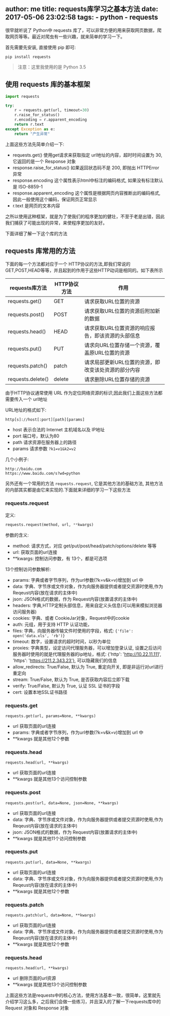 author: me
title: requests库学习之基本方法
date: 2017-05-06 23:02:58
tags:
    - python
    - requests
---


很早就听说了 Python中 requests 库了，可以非常方便的用来获取网页数据，爬取网页等等。最近对爬虫有一些兴趣，就来简单的学习一下。

首先需要先安装, 直接使用 pip 即可:

```
pip install requests
```

> 注意：这里我使用的是 Python 3.5

## 使用 requests 库的基本框架

```python
import requests

try:
    r = requests.get(url, timeout=30)
    r.raise_for_status()    
    r.encoding = r.apparent_encoding    
    return r.text
except Exception as e:
    return "产生异常"
```

上面这些方法先简单介绍一下:

- requests.get() 使用get请求来获取指定 url地址的内容，超时时间设置为 30, 它返回的是一个 Response 对象
- response.raise_for_status()  如果返回状态码不是 200, 即抛出 HTTPError 异常
- response.encoding         这个属性表示html中标注的编码格式, 如果没有标注默认是 ISO-8859-1
- response.apparent_encoding    这个属性是根据网页内容推断出的编码格式, 因此一般使用这个编码，保证网页正常显示
- r.text 是网页的文本内容

之所以使用这种框架，就是为了使我们的程序更加的健壮，不至于老是出错，因此我们捕获了可能出现的异常，来使程序更加的友好。

下面详细了解一下这个库的方法

## requests 库常用的方法

下面的每一个方法都对应于一个 HTTP协议的方法,即我们常说的 GET,POST,HEAD等等，并且起到的作用于这些HTTP动词是相同的。如下表所示

|requests库方法|HTTP协议方法|作用|
|---|---|---|
|requests.get()|GET|请求获取URL位置的资源|
|requests.post()|POST|请求获取URL位置的资源后附加新的数据|
|requests.head()|HEAD|请求获取URL位置资源的响应报告，即该资源的头部信息|
|requests.put()|PUT|请求向URL位置存储一个资源，覆盖原URL位置的资源|
|requests.patch()|patch|请求局部更新URL位置的资源，即改变该处资源的部分内容|
|requests.delete()|delete|请求删除URL位置存储的资源|


由于HTTP协议通常使用 URL 作为定位网络资源的标识,因此我们上面这些方法都需要传入一个 url地址

URL地址的格式如下:

```
http[s]://host[:port][path][params]
```

- host 表示合法的 Internet 主机域名以及 IP地址
- port 端口号，默认为80
- path 请求资源在服务器上的路径
- params  请求参数 `?k1=v1&k2=v2`

几个小例子:

```
http://baidu.com
https://www.baidu.com/s?wd=python
```

另外还有一个常用的方法 `requests.request`, 它是其他方法的基础方法, 其他方法的内部其实都是由它来实现的.下面就来详细的学习一下这些方法

### requests.request

定义:

```python
requests.request(method, url, **kwargs)
```

参数的含义:

- method: 请求方式，对应 get/put/post/head/patch/options/delete 等等
- url:  获取页面的url连接
- \*\*kwargs: 控制访问参数，有 13个，都是可选项

13个控制访问参数解析:

- params: 字典或者字节序列，作为url参数(?k=v&k=v)增加到 url 中
- data: 字典、字节序或文件对象，作为向服务器提供或者提交资源时使用,作为Reqeust内容(放在请求的主体中)
- json: JSON格式的数据，作为 Request内容(放置请求的主体中)
- headers: 字典,HTTP定制头部信息，用来自定义头信息(可以用来模拟浏览器访问服务器)
- cookies: 字典、或者 CookieJar对象，Request中的cookie
- auth: 元组，用于支持 HTTP 认证功能，
- files: 字典，向服务器传输文件时使用的字段，格式: `{'file': open('data.xls', 'rb')}`
- timeout: 数字，设置请求的超时时间，以秒为单位
- proxies: 字典类型，设定访问代理服务器，可以增加登录认证, 设置之后访问服务器时使用的就是代理服务器的ip地址，格式: {'http': 'http://10.22.11.111', 'https': 'https://211.2.343.23'}, 可以隐藏我们的信息
- allow_redirects: True/False, 默认为 True, 重定向开关, 即是非运行对url进行重定向
- stream: True/False, 默认为 True, 是否获取内容后立即下载
- verify: True/False, 默认为 True, 认证 SSL 证书的字段
- cert: 设置本地SSL证书路径

### requests.get

```
requests.get(url, params=None, **kwargs)
```

- url 获取页面的url连接
- params: 字典或者字节序列，作为url参数(?k=v&k=v)增加到 url 中
- \*\*kwargs 就是其他12个参数

### requests.head

```
requests.head(url, **kwargs)
```

- url 获取页面的url连接
- \*\*kwargs 就是其他13个访问控制参数

### requests.post

```
requests.post(url, data=None, json=None, **kwargs)
```

- url 获取页面的url连接
- data: 字典、字节序或文件对象，作为向服务器提供或者提交资源时使用,作为Reqeust内容(放在请求的主体中)
- json: JSON格式的数据，作为 Request内容(放置请求的主体中)
-  \*\*kwargs 就是其他11个访问控制参数


### requests.put

```
requests.put(url, data=None, **kwargs)
```

- url 获取页面的url连接
- data: 字典、字节序或文件对象，作为向服务器提供或者提交资源时使用,作为Reqeust内容(放在请求的主体中)
- \*\*kwargs 就是其他12个参数

### requests.patch

```
requests.patch(url, data=None, **kwargs)
```

- url 获取页面的url连接
- data: 字典、字节序或文件对象，作为向服务器提供或者提交资源时使用,作为Reqeust内容(放在请求的主体中)
- \*\*kwargs 就是其他12个参数


### requests.head

```
requests.head(url, **kwargs)
```

- url 删除页面的url资源
- \*\*kwargs 就是其他13个访问控制参数


上面这些方法是requests中的核心方法，使用方法基本一致，很简单，这里就先介绍学习这么多，之后我们会做一些练习，并且深入的了解一下requests库中的 Request 对象和 Response 对象
